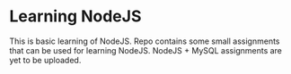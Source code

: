 # Learning NodeJS
This is basic learning of NodeJS. Repo contains some small assignments that can be used for learning NodeJS.
NodeJS + MySQL assignments are yet to be uploaded. 
 
